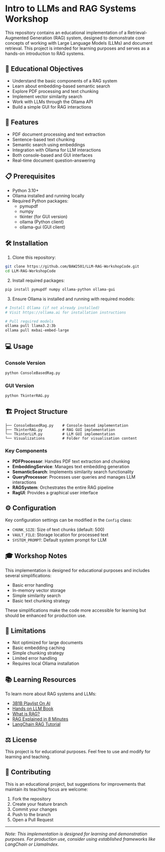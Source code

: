 # Intro to LLMs and RAG Systems Workshop

This repository contains an educational implementation of a Retrieval-Augmented Generation (RAG) system, designed to demonstrate core concepts of working with Large Language Models (LLMs) and document retrieval. This project is intended for learning purposes and serves as a hands-on introduction to RAG systems.

## 🎯 Educational Objectives

- Understand the basic components of a RAG system
- Learn about embedding-based semantic search
- Explore PDF processing and text chunking
- Implement vector similarity search
- Work with LLMs through the Ollama API
- Build a simple GUI for RAG interactions

## 🚀 Features

- PDF document processing and text extraction
- Sentence-based text chunking
- Semantic search using embeddings
- Integration with Ollama for LLM interactions
- Both console-based and GUI interfaces
- Real-time document question-answering

## 📋 Prerequisites

- Python 3.10+
- Ollama installed and running locally
- Required Python packages:
  - pymupdf
  - numpy
  - tkinter (for GUI version)
  - ollama (Python client)
  - ollama-gui (GUI client)

## 🛠️ Installation

1. Clone this repository:
```bash
git clone https://github.com/BAW2501/LLM-RAG-WorkshopCode.git
cd LLM-RAG-WorkshopCode
```

2. Install required packages:
```bash
pip install pymupdf numpy ollama-python ollama-gui
```

3. Ensure Ollama is installed and running with required models:
```bash
# Install Ollama (if not already installed)
# Visit https://ollama.ai for installation instructions

# Pull required models
ollama pull llama3.2:3b
ollama pull mxbai-embed-large
```

## 💻 Usage

### Console Version
```bash
python ConsoleBasedRag.py
```

### GUI Version
```bash
python TkinterRAG.py
```

## 🏗️ Project Structure

```
├── ConsoleBasedRag.py    # Console-based implementation
├── TkinterRAG.py         # RAG GUI implementation
└── TkinterLLM.py         # LLM GUI implementation 
└── Visualizations        # Folder for visualisation content 
```

### Key Components

- **PDFProcessor**: Handles PDF text extraction and chunking
- **EmbeddingService**: Manages text embedding generation
- **SemanticSearch**: Implements similarity search functionality
- **QueryProcessor**: Processes user queries and manages LLM interactions
- **RAGSystem**: Orchestrates the entire RAG pipeline
- **RagUI**: Provides a graphical user interface

## ⚙️ Configuration

Key configuration settings can be modified in the `Config` class:
- `CHUNK_SIZE`: Size of text chunks (default: 500)
- `VAULT_FILE`: Storage location for processed text
- `SYSTEM_PROMPT`: Default system prompt for LLM

## 🎓 Workshop Notes

This implementation is designed for educational purposes and includes several simplifications:
- Basic error handling
- In-memory vector storage
- Simple similarity search
- Basic text chunking strategy

These simplifications make the code more accessible for learning but should be enhanced for production use.

## 🚧 Limitations

- Not optimized for large documents
- Basic embedding caching
- Simple chunking strategy
- Limited error handling
- Requires local Ollama installation

## 📚 Learning Resources

To learn more about RAG systems and LLMs:
- [3B1B Playlist On AI](https://www.youtube.com/playlist?list=PLZHQObOWTQDNU6R1_67000Dx_ZCJB-3pi)
- [Hands on LLM Book](https://www.goodreads.com/book/show/210408850-hands-on-large-language-models)
- [What is RAG?](https://www.pinecone.io/learn/retrieval-augmented-generation/)
- [RAG Explained in 8 Minutes](https://www.youtube.com/watch?v=HREbdmOSQ18)
- [LangChain RAG Tutorial](https://python.langchain.com/docs/tutorials/rag/)

## ⚖️ License

This project is for educational purposes. Feel free to use and modify for learning and teaching.

## 🤝 Contributing

This is an educational project, but suggestions for improvements that maintain its teaching focus are welcome:
1. Fork the repository
2. Create your feature branch
3. Commit your changes
4. Push to the branch
5. Open a Pull Request

---
*Note: This implementation is designed for learning and demonstration purposes. For production use, consider using established frameworks like LangChain or LlamaIndex.*